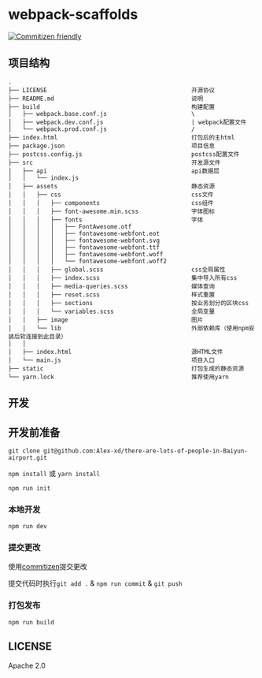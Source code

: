 # webpack-scaffolds

[![Commitizen friendly](https://img.shields.io/badge/commitizen-friendly-brightgreen.svg)](http://commitizen.github.io/cz-cli/)

## 项目结构

```
.
├── LICENSE                                         开源协议                                           
├── README.md                                       说明                                   
├── build                                           构建配置
│   ├── webpack.base.conf.js                        \
│   ├── webpack.dev.conf.js                         | webpack配置文件
│   └── webpack.prod.conf.js                        /
├── index.html                                      打包后的主html
├── package.json                                    项目信息
├── postcss.config.js                               postcss配置文件
├── src                                             开发源文件
│   ├── api                                         api数据层
│   │   └── index.js
│   ├── assets                                      静态资源
│   │   ├── css                                     css文件
│   │   │   ├── components                          css组件
│   │   │   ├── font-awesome.min.scss               字体图标
│   │   │   ├── fonts                               字体
│   │   │   │   ├── FontAwesome.otf
│   │   │   │   ├── fontawesome-webfont.eot
│   │   │   │   ├── fontawesome-webfont.svg
│   │   │   │   ├── fontawesome-webfont.ttf
│   │   │   │   ├── fontawesome-webfont.woff
│   │   │   │   └── fontawesome-webfont.woff2
│   │   │   ├── global.scss                         css全局属性
│   │   │   ├── index.scss                          集中导入所有css
│   │   │   ├── media-queries.scss                  媒体查询
│   │   │   ├── reset.scss                          样式重置
│   │   │   ├── sections                            按业务划分的区块css
│   │   │   └── variables.scss                      全局变量
│   │   ├── image                                   图片
│   │   └── lib                                     外部依赖库（使用npm安装后软连接到此目录）
│   │                     
│   ├── index.html                                  源HTML文件
│   └── main.js                                     项目入口
├── static                                          打包生成的静态资源
└── yarn.lock                                       推荐使用yarn
```

## 开发

## 开发前准备

`git clone git@github.com:Alex-xd/there-are-lots-of-people-in-Baiyun-airport.git`

`npm install` 或 `yarn install`

`npm run init`

### 本地开发

`npm run dev`

### 提交更改

使用[commitizen](http://commitizen.github.io/cz-cli/)提交更改

提交代码时执行`git add .` & `npm run commit` & `git push`

### 打包发布

`npm run build`


## LICENSE

Apache 2.0